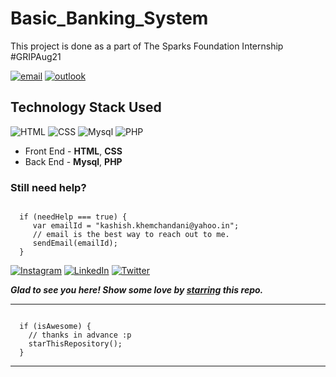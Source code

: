 # Basic_Banking_System
This project is done as a part of The Sparks Foundation Internship  #GRIPAug21

[![email](https://img.shields.io/static/v1.svg?label=Basic_Banking&message=System&color=grey&logo=gmail&style=flat&logoColor=white&colorA=critical)](https://github.com/kashishkhemchandani/bank1) [![outlook](https://img.shields.io/static/v1.svg?label=Outlook&message=Template&color=grey&logo=microsoft-outlook&style=flat&logoColor=white&colorA=dodgerblue)](https://github.com/kashishkhemchandani/bank1)




## Technology Stack Used

![HTML](https://img.shields.io/badge/frontend-html-orange.svg?logo=html5&style=flat-square) 
![CSS](https://img.shields.io/badge/frontend-css-yellowgreen.svg?logo=css3&style=flat-square)
![Mysql](https://img.shields.io/badge/backend-Mysql-pink.svg?logo=Mysql&style=flat-square)
![PHP](https://img.shields.io/badge/backend-PHP-yellow.svg?logo=PHP&style=flat-square)

- Front End - **HTML**, **CSS**
- Back End - **Mysql**, **PHP**
### Still need help?

```

  if (needHelp === true) {
     var emailId = "kashish.khemchandani@yahoo.in";
     // email is the best way to reach out to me.
     sendEmail(emailId);
  }

```

  [![Instagram](https://img.shields.io/static/v1.svg?label=follow&message=@thedramatickid&color=grey&logo=instagram&style=flat&logoColor=white&colorA=critical)](https://www.instagram.com/kashish.khemchandani/) [![LinkedIn](https://img.shields.io/static/v1.svg?label=connect&message=@kashish-khemchandani-47819a138/&color=9cf&logo=linkedin&style=flat&logoColor=white&colorA=blue)](https://www.linkedin.com/in/kashish-khemchandani-47819a138/) [![Twitter](https://img.shields.io/static/v1.svg?label=connect&message=@_thedramatickid&color=grey&logo=twitter&style=flat&logoColor=white&colorA=critical)](https://twitter.com/_thedramatickid)

***Glad to see you here! Show some love by [starring](https://github.com/kashishkhemchandani/Email-Signature/) this repo.***

-----

```

  if (isAwesome) {
    // thanks in advance :p
    starThisRepository();
  }

```

******
